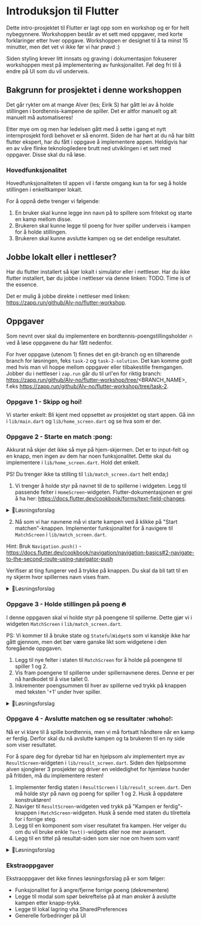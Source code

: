 # Introduksjon til Flutter

Dette intro-prosjektet til Flutter er lagt opp som en workshop og er for helt nybegynnere. Workshoppen består av et sett med oppgaver, med korte forklaringer etter hver oppgave. Workshoppen er designet til å ta minst 15 minutter, men det vet vi ikke før vi har prøvd :) 


Siden styling krever litt innsats og graving i dokumentasjon fokuserer workshoppen mest på implementering av funksjonalitet. Føl deg fri til å endre på UI som du vil underveis.

## Bakgrunn for prosjektet i denne workshoppen
Det går rykter om at mange Alver (les; Eirik S) har gått lei av å holde stillingen i bordtennis-kampene de spiller. Det er altfor manuelt og alt manuelt må automatiseres!  

Etter mye om og men har ledelsen gått med å sette i gang et nytt internprosjekt fordi behovet er så enormt. 
Siden de har hørt at du nå har blitt flutter ekspert, har du fått i oppgave å implementere appen. 
Heldigvis har en av våre flinke teknologiledere brutt ned utviklingen i et sett med oppgaver. Disse skal du nå løse. 

### Hovedfunksjonalitet 
Hovedfunksjonaliteten til appen vil i første omgang kun ta for seg å holde stillingen i enkeltkamper lokalt. 


For å oppnå dette trenger vi følgende: 

1. En bruker skal kunne legge inn navn på to spillere som fritekst og starte en kamp mellom disse. 
2. Brukeren skal kunne legge til poeng for hver spiller underveis i kampen for å holde stillingen.
3. Brukeren skal kunne avslutte kampen og se det endelige resultatet. 

## Jobbe lokalt eller i nettleser?

Har du flutter installert så kjør lokalt i simulator eller i nettleser. Har du ikke flutter installert, bør du jobbe i nettleser via denne linken: TODO. 
Time is of the essence.

Det er mulig å jobbe direkte i nettleser med linken: https://zapp.run/github/Alv-no/flutter-workshop. 


## Oppgaver
Som nevnt over skal du implementere en bordtennis-poengstillingsholder :fire: ved å løse oppgavene du har fått nedenfor.

For hver oppgave (utenom 1) finnes det en git-branch og en tilhørende branch for løsningen, feks `task-2` og `task-2-solution`. Det kan komme godt med hvis man vil hoppe mellom oppgaver eller tilbakestille fremgangen. Jobber du i nettleser i `zap.run` går du til url'en for riktig branch: https://zapp.run/github/Alv-no/flutter-workshop/tree/<BRANCH_NAME>, f.eks https://zapp.run/github/Alv-no/flutter-workshop/tree/task-2.

### Oppgave 1 - Skipp og hoi!
Vi starter enkelt: Bli kjent med oppsettet av prosjektet og start appen. Gå inn i `lib/main.dart` og `lib/home_screen.dart` og se hva som er der.

### Oppgave 2 - Starte en match :pong: 

Akkurat nå skjer det ikke så mye på hjem-skjermen. Det er to input-felt og en knapp, men ingen av dem har noen funksjonalitet. Dette skal du implementere i `lib/home_screen.dart`. Hold det enkelt.

PS! Du trenger ikke ta stilling til `lib/match_screen.dart` helt enda;) 

1. Vi trenger å holde styr på navnet til de to spillerne i widgeten. Legg til passende felter i `HomeScreen`-widgeten. Flutter-dokumentasjonen er grei å ha her: https://docs.flutter.dev/cookbook/forms/text-field-changes.

<details><summary>🚨Løsningsforslag</summary>

Vi bruker `TextEditingController` klassen fra punkt 2 i flutter-dokumentasjonen. 
```dart
class HomeScreen extends StatelessWidget {
    
    // Lagt til to felter: en kontroller for hver spiller
    final TextEditingController player1Controller = TextEditingController();
    final TextEditingController player2Controller = TextEditingController();

...

                TextField(
                  // vi sender med kontrolleren i tekst-feltet
                  controller:  player1Controller,
                  decoration: const InputDecoration(labelText: "Spiller 1"),
                ),
                const SizedBox(height: 5),
                TextField(
                  // vi sender med kontrolleren i tekst-feltet
                  controller: player2Controller,
                  decoration: const InputDecoration(labelText: "Spiller 2"),
                ),
```

</details>

2. Nå som vi har navnene må vi starte kampen ved å klikke på "Start matchen"-knappen. Implementer funksjonalitet for å navigere til `MatchScreen` i `lib/match_screen.dart`.

Hint: Bruk `Navigation.push()` - https://docs.flutter.dev/cookbook/navigation/navigation-basics#2-navigate-to-the-second-route-using-navigator-push


Verifiser at ting fungerer ved å trykke på knappen. Du skal da bli tatt til en ny skjerm hvor spillernes navn vises fram. 

<details><summary>🚨Løsningsforslag</summary>

```dart
ElevatedButton(
    onPressed: () {
    
    // Dytt den nye ruta/skjermen på navigasjonen. 
      Navigator.push(
          context,
          MaterialPageRoute(
              builder: (context) => MatchScreen(
                  // navnet på disse argumentene må passe feltene i MatchScreen 
                  player1: player1Controller.text,
                  player2: player2Controller.text)));
    },
    child: const Text("Start matchen!"))
```
</details>


### Oppgave 3 - Holde stillingen på poeng :fire:
I denne oppgaven skal vi holde styr på poengene til spillerne. Dette gjør vi i widgeten `MatchScreen` i `lib/match_screen.dart`.

PS: Vi kommer til å bruke state og `StatefulWidget`s som vi kanskje ikke har gått gjennom, men det bør være ganske likt som widgetene i den foregående oppgaven.

1. Legg til nye felter i staten til `MatchScreen` for å holde på poengene til spiller 1 og 2. 
2. Vis fram poengene til spillerne under spillernavnene deres. Denne er per nå hardkodet til å vise tallet 0.
3. Inkrementer poengsummen til hver av spillerne ved trykk på knappen med teksten '+1' under hver spiller.


<details><summary>🚨Løsningsforslag</summary>

1.
```dart
class MatchScreenState extends State<MatchScreen> {
  int player1Score = 0;
  int player2Score = 0;
...
```
2.
```dart
...
Text(widget.player1),
Text("$player1Score", style: const TextStyle(fontSize: 64)),
...
Text(widget.player2),
Text("$player2Score", style: const TextStyle(fontSize: 64)),
...
``` 

3.
Vi er nødt til å bruke state og `setState()`-metoden i flutter. 

```
...
ElevatedButton(
    onPressed: () {
    // Dytt den nye ruta/skjermen på navigasjonen. 
      Navigator.push(
          context,
          MaterialPageRoute(
              builder: (context) => MatchScreen(
                  // navnet på disse argumentene må passe feltene i MatchScreen 
                  player1: player1Controller.text,
                  player2: player2Controller.text)));
    },
    child: const Text("Start matchen!"))
...
```
</details>


### Oppgave 4 - Avslutte matchen og se resultater :whoho!:
Nå er vi klare til å spille bordtennis, men vi må fortsatt håndtere når en kamp er ferdig. 
Derfor skal du nå avslutte kampen og ta brukeren til en ny side som viser resultatet. 

For å spare deg for dyrebar tid har en hjelpsom alv implementert mye av `ResultScreen`-widgeten i `lib/result_screen.dart`. Siden den hjelpsomme alven sjonglerer 3 prosjekter og driver en veldedighet for hjemløse hunder på fritiden, må du implementere resten! 

1. Implementer ferdig staten i `ResultScreen` i `lib/result_screen.dart`. Den må holde styr på navn og poeng for spiller 1 og 2. Husk å oppdatere konstruktøren!  
2. Naviger til `ResultScreen`-widgeten ved trykk på "Kampen er ferdig"-knappen i `MatchScreen`-widgeten. Husk å sende med staten du tilrettela for i forrige steg. 
3. Legg til en komponent som viser resultatet fra kampen. Her velger du om du vil bruke enkle `Text()`-widgets eller noe mer avansert. 
4. Legg til en tittel på resultat-siden som sier noe om hvem som vant!

<details><summary>🚨Løsningsforslag</summary>

```dart
import 'package:flutter/material.dart';

class ResultScreen extends StatelessWidget {
  final String player1Name;
  final String player2Name;
  final int player1Score;
  final int player2Score;

  const ResultScreen({
    super.key,
    required this.player1Name,
    required this.player2Name,
    required this.player1Score,
    required this.player2Score,
  });

  @override
  Widget build(BuildContext context) {
    String resultText = '';
    if (player1Score > player2Score) {
      resultText = "$player1Name vant!";
    } else if (player2Score > player1Score) {
      resultText = "$player2Name vant!";
    } else {
      resultText = "Uavgjort!";
    }

    return Scaffold(
      appBar: AppBar(
        title: const Text('Resultat'),
      ),
      body: Padding(
        padding: const EdgeInsets.all(16.0),
        child: Column(
          mainAxisAlignment: MainAxisAlignment.center,
          // crossAxisAlignment: CrossAxisAlignment.center,
          children: [
            Text(
              resultText,
              style: Theme.of(context).textTheme.titleLarge,
            ),
            const SizedBox(height: 20),
            Text(
              "$player1Name: $player1Score",
              style: Theme.of(context).textTheme.titleMedium,
            ),
            Text(
              "$player2Name: $player2Score",
              style: Theme.of(context).textTheme.titleMedium,
            ),
            const SizedBox(height: 40),
            const SizedBox(height: 20),
            ElevatedButton(
              onPressed: () {
                Navigator.popUntil(context, (route) => route.isFirst);
              },
              child: const Text("Ferdig"),
            ),
          ],
        ),
      ),
    );
  }
}

```

</details>



### Ekstraoppgaver 
Ekstraoppgaver det ikke finnes løsningsforslag på er som følger: 

- Funksjonalitet for å angre/fjerne forrige poeng (dekrementere)
- Legge til modal som spør bekreftelse på at man ønsker å avslutte kampen etter knapp-trykk.
- Legge til lokal lagring vha SharedPreferences
- Generelle forbedringer på UI